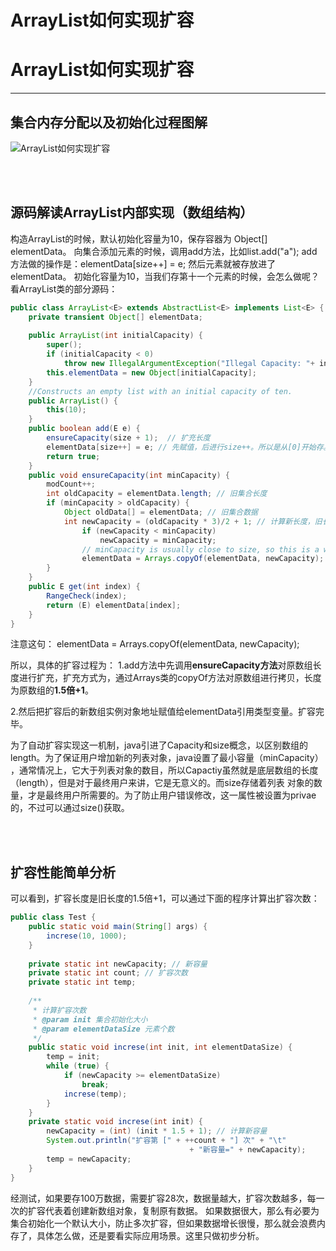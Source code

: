 # ArrayList如何实现扩容

# ArrayList如何实现扩容


---

## 集合内存分配以及初始化过程图解

![ArrayList如何实现扩容](http://www.bcoder.top/img/interview/1.jpg)


<br><br>
## 源码解读ArrayList内部实现（数组结构）

构造ArrayList的时候，默认初始化容量为10，保存容器为 Object[] elementData。
向集合添加元素的时候，调用add方法，比如list.add("a");
add方法做的操作是：elementData[size++] = e; 然后元素就被存放进了elementData。
初始化容量为10，当我们存第十一个元素的时候，会怎么做呢？看ArrayList类的部分源码：
```java
public class ArrayList<E> extends AbstractList<E> implements List<E> {  
    private transient Object[] elementData;  
      
    public ArrayList(int initialCapacity) {  
        super();  
        if (initialCapacity < 0)  
            throw new IllegalArgumentException("Illegal Capacity: "+ initialCapacity);  
        this.elementData = new Object[initialCapacity];  
    }  
    //Constructs an empty list with an initial capacity of ten.  
    public ArrayList() {  
        this(10);  
    }  
    public boolean add(E e) {  
        ensureCapacity(size + 1);  // 扩充长度  
        elementData[size++] = e; // 先赋值，后进行size++。所以是从[0]开始存。  
        return true;  
    }  
    public void ensureCapacity(int minCapacity) {  
        modCount++;  
        int oldCapacity = elementData.length; // 旧集合长度  
        if (minCapacity > oldCapacity) {  
            Object oldData[] = elementData; // 旧集合数据  
            int newCapacity = (oldCapacity * 3)/2 + 1; // 计算新长度，旧长度的1.5倍+1  
                if (newCapacity < minCapacity)  
                    newCapacity = minCapacity;  
                // minCapacity is usually close to size, so this is a win:  
                elementData = Arrays.copyOf(elementData, newCapacity); // 这就是传说中的可变集合。用新长度复制原数组。  
        }  
    }  
    public E get(int index) {  
        RangeCheck(index);  
        return (E) elementData[index];  
    }  
}  

```

注意这句： elementData = Arrays.copyOf(elementData, newCapacity);

所以，具体的扩容过程为：
1.add方法中先调用**ensureCapacity方法**对原数组长度进行扩充，扩充方式为，通过Arrays类的copyOf方法对原数组进行拷贝，长度为原数组的**1.5倍+1**。

2.然后把扩容后的新数组实例对象地址赋值给elementData引用类型变量。扩容完毕。


为了自动扩容实现这一机制，java引进了Capacity和size概念，以区别数组的length。为了保证用户增加新的列表对象，java设置了最小容量（minCapacity）
，通常情况上，它大于列表对象的数目，所以Capactiy虽然就是底层数组的长度（length），但是对于最终用户来讲，它是无意义的。而size存储着列表
对象的数量，才是最终用户所需要的。为了防止用户错误修改，这一属性被设置为privae的，不过可以通过size()获取。

<br><br>
## 扩容性能简单分析

可以看到，扩容长度是旧长度的1.5倍+1，可以通过下面的程序计算出扩容次数：
```java
public class Test {  
    public static void main(String[] args) {  
        increse(10, 1000);  
    }  
  
    private static int newCapacity; // 新容量  
    private static int count; // 扩容次数  
    private static int temp;  
      
    /** 
     * 计算扩容次数 
     * @param init 集合初始化大小 
     * @param elementDataSize 元素个数 
     */  
    public static void increse(int init, int elementDataSize) {  
        temp = init;  
        while (true) {  
            if (newCapacity >= elementDataSize)  
                break;  
            increse(temp);  
        }  
    }  
    private static void increse(int init) {  
        newCapacity = (int) (init * 1.5 + 1); // 计算新容量  
        System.out.println("扩容第 [" + ++count + "] 次" + "\t"  
                                        + "新容量=" + newCapacity);  
        temp = newCapacity;  
    }  
} 
```
经测试，如果要存100万数据，需要扩容28次，数据量越大，扩容次数越多，每一次的扩容代表着创建新数组对象，复制原有数据。
如果数据很大，那么有必要为集合初始化一个默认大小，防止多次扩容，但如果数据增长很慢，那么就会浪费内存了，具体怎么做，还是要看实际应用场景。这里只做初步分析。



